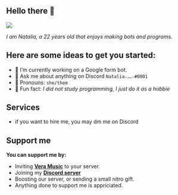 ## Hello there 👋

![](https://media1.tenor.com/images/be768e5061939776f77330e7fa63ca00/tenor.gif?itemid=23022066)

*I am Natalia, a 22 years old that enjoys making bots and programs.*

## Here are some ideas to get you started:

- 🍉 I’m currently working on a Google form bot.
- 🍒 Ask me about anything on Discord `Natalia₊︵☆#0001`
- 🍭 Pronouns: `she/them`
- 🍕 Fun fact: *I did not study programming, I just do it as a hobbie*

## Services
- if you want to hire me, you may dm me on Discord

## Support me
**You can support me by:**

- Inviting **[Vera Music](https://discord.com/oauth2/authorize?client_id=860165433998311455&permissions=2184310080&scope=bot%20applications.commands)** to your server.
- Joining my **[Discord server](https://discord.gg/B38RQWxGJQ)**
- Boosting our server, or sending a small nitro gift.
- Anything done to support me is appriciated.



